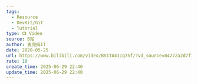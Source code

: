 ```yaml
---
tags:
  - Resource
  - DevKit/Git
  - Tutorial
type: 📺 Video
source: B站
author: 麦兜搞IT
date: 2020-05-25
url: https://www.bilibili.com/video/BV1TA411q75f/?vd_source=84272a2d7f72158b38778819be5bc6ad
rate: 10
create_time: 2025-06-29 22:40
update_time: 2025-06-29 22:40
---
```

